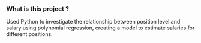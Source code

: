 ### What is this project ?
Used Python to investigate the relationship between position level and salary using polynomial regression, creating a model to estimate salaries for different positions.